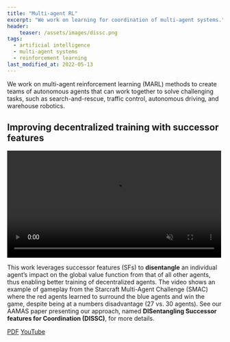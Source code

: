 ```yaml
---
title: "Multi-agent RL"
excerpt: "We work on learning for coordination of multi-agent systems."
header:
    teaser: /assets/images/dissc.png
tags:
  - artificial intelligence
  - multi-agent systems
  - reinforcement learning
last_modified_at: 2022-05-13
---
```


We work on multi-agent reinforcement learning (MARL) methods to create teams of autonomous agents that can work together to solve challenging tasks, such as search-and-rescue, traffic control, autonomous driving, and warehouse robotics.

## Improving decentralized training with successor features

<video muted autoplay="autoplay" loop="loop" width="500px" controls>
  <source src="/assets/videos/dissc.mp4" type="video/mp4">
</video>

This work leverages successor features (SFs) to **disentangle** an individual agent’s impact on the global value function from that of all other agents, thus enabling better training of decentralized agents. The video shows an example of gameplay from the Starcraft Multi-Agent Challenge (SMAC) where the red agents learned to surround the blue agents and win the game, despite being at a numbers disadvantage (27 vs. 30 agents). See our AAMAS paper presenting our approach, named **DISentangling Successor features for Coordination (DISSC)**, for more details.

<div class="row">
    <a href="https://www.ifaamas.org/Proceedings/aamas2022/pdfs/p751.pdf" class="button_general">PDF</a>
    <a href="https://youtu.be/B-mRD1lGrfI" class="button_general">YouTube</a>
</div>

<!-- ## Learning multi-agent roles

This work builds from [DISSC](#improving-decentralized-training-with-successor-features) by leveraging SFs to learn **roles** that individual agents can use within a team, inspired by the use of different positions in team sports like football and basketball. Our preliminary results show **TODO**. -->

<!-- ## Leveraging communication through coordination graphs

This work aims to **TODO**. -->

